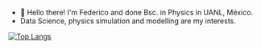 - 👋 Hello there! I'm Federico and done Bsc. in Physics in UANL, México.
- Data Science, physics simulation and modelling are my interests.

[![Top Langs](https://github-readme-stats.vercel.app/api/top-langs/?username=fedess99&layout=compact&size_weight=0.5&count_weight=0.5)](https://github.com/anuraghazra/github-readme-stats)

<!--START_SECTION:waka-->
<!--END_SECTION:waka-->
  
<!---
FedeSS99/FedeSS99 is a ✨ special ✨ repository because its `README.md` (this file) appears on your GitHub profile.
You can click the Preview link to take a look at your changes.
--->
